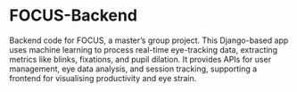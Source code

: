# FOCUS-Backend
Backend code for FOCUS, a master’s group project. This Django-based app uses machine learning to process real-time eye-tracking data, extracting metrics like blinks, fixations, and pupil dilation. It provides APIs for user management, eye data analysis, and session tracking, supporting a frontend for visualising productivity and eye strain.
